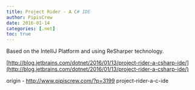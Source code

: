 ```yaml
---
title: Project Rider - A C# IDE
author: PipisCrew
date: 2016-01-14
categories: [.net]
toc: true
---
```


Based on the IntelliJ Platform and using ReSharper technology.

[http://blog.jetbrains.com/dotnet/2016/01/13/project-rider-a-csharp-ide/](http://blog.jetbrains.com/dotnet/2016/01/13/project-rider-a-csharp-ide/)

origin - http://www.pipiscrew.com/?p=3199 project-rider-a-c-ide